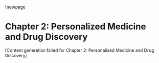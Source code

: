 \newpage

# Chapter 2: Personalized Medicine and Drug Discovery

[Content generation failed for Chapter 2: Personalized Medicine and Drug Discovery]